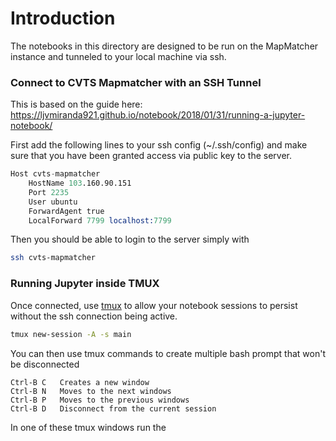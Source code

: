 # Introduction
The notebooks in this directory are designed to be run on the MapMatcher instance and tunneled to your local machine via ssh.



### Connect to CVTS Mapmatcher with an SSH Tunnel

This is based on the guide here: https://ljvmiranda921.github.io/notebook/2018/01/31/running-a-jupyter-notebook/

First add the following lines to your ssh config (~/.ssh/config) and make sure that you have been granted access via public key to the server.

```s
Host cvts-mapmatcher
    HostName 103.160.90.151
    Port 2235
    User ubuntu
    ForwardAgent true
    LocalForward 7799 localhost:7799
```

Then you should be able to login to the server simply with 
```bash
ssh cvts-mapmatcher
```

### Running Jupyter inside TMUX

Once connected, use [tmux](https://en.wikipedia.org/wiki/Tmux) to allow your notebook sessions to persist without the ssh connection being active.

```bash
tmux new-session -A -s main 
```

You can then use tmux commands to create multiple bash prompt that won't be disconnected

```
Ctrl-B C   Creates a new window
Ctrl-B N   Moves to the next windows
Ctrl-B P   Moves to the previous windows
Ctrl-B D   Disconnect from the current session
```


In one of these tmux windows run the 
